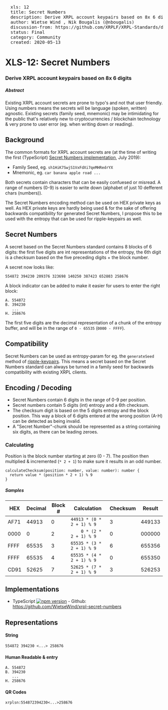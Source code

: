 <pre>
  xls: 12
  title: Secret Numbers
  description: Derive XRPL account keypairs based on 8x 6 digits for user-friendly, language-agnostic account secrets
  author: Wietse Wind <w@xrpl-labs.com>, Nik Bougalis (@nbougalis)
  discussion-from: https://github.com/XRPLF/XRPL-Standards/discussions/15
  status: Final
  category: Community
  created: 2020-05-13
</pre>

# XLS-12: Secret Numbers
### Derive XRPL account keypairs based on 8x 6 digits

##### Abstract
Existing XRPL account secrets are prone to typo's and not that user friendly. Using numbers means the secrets will be language (spoken, written) agnostic. Existing secrets (family seed, mnemonic) may be intimidating for the public that's relatively new to cryptocurrencies / blockchain technology & very prone to user error (eg. when writing down or reading).

## Background

The common formats for XRPL account secrets are (at the time of writing the first (TypeScript) [Secret Numbers implementation](https://github.com/WietseWind/xrpl-secret-numbers), July 2019):

- Family Seed, eg. `sh1HiK7SwjS1VxFdXi7qeMHRedrYX`
- Mnemonic, eg. `car banana apple road ...`

Both secrets contain characters that can be easily confuesed or misread. A range of numbers (0-9) is easier to write down (alphabet of just 10 defferent chars (numbers)).

The Secret Numbers encoding method can be used on HEX private keys as well. As HEX private keys are hardly being used & for the sake of offering backwards compatibility for generated Secret Numbers, I propose this to be used with the entropy that can be used for ripple-keypairs as well.

## Secret Numbers

A secret based on the Secret Numbers standard contains 8 blocks of 6 digits: the first five digits are int representations of the entropy, the 6th digit is a checksum based on the five preceding digits + the block number.

A secret now looks like:

```
554872 394230 209376 323698 140250 387423 652803 258676
```

A block indicator can be added to make it easier for users to enter the right block:

```
A. 554872
B. 394230
   ...
H. 258676
```

The first five digits are the decimal representation of a chunk of the entropy buffer, and will be in the range of `0 - 65535` (`0000 - FFFF`). 

## Compatibility

Secret Numbers can be used as entropy-param for eg. the `generateSeed` method of [ripple-keypairs](https://github.com/ripple/ripple-keypairs). This means a secret based on the Secret Numbers standard can always be turned in a family seed for backwards compatibility with existing XRPL clients.

## Encoding / Decoding

- Secret Numbers contain 6 digits in the range of 0-9 per position.
- Secret numbers contain 5 digits (int) entropy and a 6th checksum.
- The checksum digit is based on the 5 digits entropy and the block position. This way a block of 6 digits entered at the wrong position (A-H) can be detected as being invalid.
- A "Secret Number"-chunk should be represented as a string containing six digits, as there can be leading zeroes.

### Calculating

Position is the block number starting at zero (0 - 7). The position then multiplied & incremented (`* 2 + 1`) to make sure it results in an odd number.

```
calculateChecksum(position: number, value: number): number {
  return value * (position * 2 + 1) % 9
}
```

##### Samples

| HEX | Decimal | Block # | Calculation               | Checksum | Result    |
|-----|---------|---------|---------------------------|----------|-----------|
|AF71 | 44913   | 0       | `44913 * (0 * 2 + 1) % 9` | 3        | 449133          |
|0000 | 0       | 2       | `    0 * (2 * 2 + 1) % 9` | 0        | 000000          |
|FFFF | 65535   | 3       | `65535 * (3 * 2 + 1) % 9` | 6        | 655356          |
|FFFF | 65535   | 4       | `65535 * (4 * 2 + 1) % 9` | 0        | 655350          |
|CD91 | 52625   | 7       | `52625 * (7 * 2 + 1) % 9` | 3        | 526253          |

## Implementations

- TypeScript [![npm version](https://badge.fury.io/js/xrpl-secret-numbers.svg)](https://www.npmjs.com/xrpl-secret-numbers) - Github: https://github.com/WietseWind/xrpl-secret-numbers

## Representations

#### String
```
554872 394230 <...> 258676
```

#### Human Readable & entry
```
A. 554872
B. 394230
   ...
H. 258676
```

#### QR Codes
```
xrplsn:554872394230<...>258676
```
